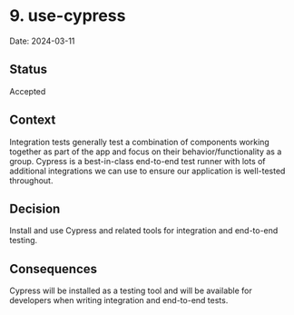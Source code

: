 # 9. use-cypress

Date: 2024-03-11

## Status

Accepted

## Context

Integration tests generally test a combination of components working together
as part of the app and focus on their behavior/functionality as a group.
Cypress is a best-in-class end-to-end test runner with lots of additional
integrations we can use to ensure our application is well-tested throughout.

## Decision

Install and use Cypress and related tools for integration and end-to-end testing.

## Consequences

Cypress will be installed as a testing tool and will be available for developers
when writing integration and end-to-end tests.
